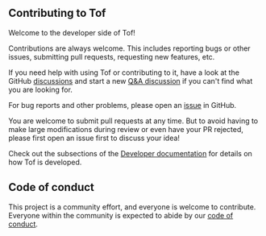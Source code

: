 ## Contributing to Tof

Welcome to the developer side of Tof!

Contributions are always welcome.
This includes reporting bugs or other issues, submitting pull requests, requesting new features, etc.

If you need help with using Tof or contributing to it, have a look at the GitHub [discussions](https://github.com/scipp/tof/discussions) and start a new [Q&A discussion](https://github.com/scipp/tof/discussions/categories/q-a) if you can't find what you are looking for.

For bug reports and other problems, please open an [issue](https://github.com/scipp/tof/issues/new) in GitHub.

You are welcome to submit pull requests at any time.
But to avoid having to make large modifications during review or even have your PR rejected, please first open an issue first to discuss your idea!

Check out the subsections of the [Developer documentation](https://scipp.github.io/tof/developer/index.html) for details on how Tof is developed.

## Code of conduct

This project is a community effort, and everyone is welcome to contribute.
Everyone within the community is expected to abide by our [code of conduct](https://github.com/scipp/tof/blob/main/CODE_OF_CONDUCT.md).
